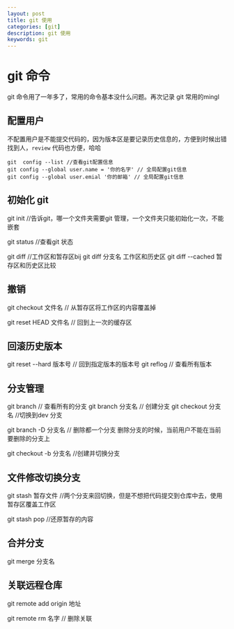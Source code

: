 ```yaml
---
layout: post
title: git 使用
categories: [git]
description: git 使用
keywords: git
---
```


# git 命令
git 命令用了一年多了，常用的命令基本没什么问题。再次记录 git 常用的mingl

## 配置用户
不配置用户是不能提交代码的，因为版本区是要记录历史信息的，方便到时候出错找到人，`review` 代码也方便，哈哈
 ```
 git  config --list //查看git配置信息
 git config --global user.name = '你的名字' // 全局配置git信息
 git config --global user.emial '你的邮箱' // 全局配置git信息
 ```
## 初始化 git
git init //告诉git，哪一个文件夹需要git 管理，一个文件夹只能初始化一次，不能嵌套

git status //查看git 状态

git diff //工作区和暂存区bij
git diff 分支名 工作区和历史区
git diff --cached 暂存区和历史区比较

## 撤销
git checkout 文件名 // 从暂存区将工作区的内容覆盖掉

git reset HEAD 文件名 // 回到上一次的缓存区

## 回滚历史版本
git  reset --hard 版本号 // 回到指定版本的版本号
git reflog // 查看所有版本

## 分支管理
git branch // 查看所有的分支
git branch 分支名 // 创建分支
git checkout 分支名 //切换到dev 分支

git branch -D 分支名 // 删除都一个分支
删除分支的时候，当前用户不能在当前要删除的分支上

git checkout -b 分支名 //创建并切换分支

## 文件修改切换分支
git stash 暂存文件 //两个分支来回切换，但是不想把代码提交到仓库中去，使用暂存区覆盖工作区

git stash pop //还原暂存的内容

## 合并分支
git merge 分支名

## 关联远程仓库
git remote add origin 地址

git remote rm 名字 // 删除关联